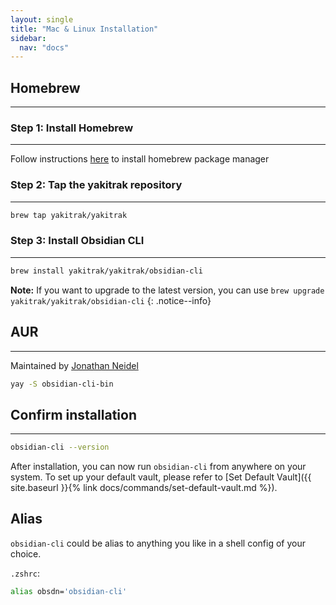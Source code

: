 ```yaml
---
layout: single
title: "Mac & Linux Installation"
sidebar:
  nav: "docs"
---
```


## Homebrew

---

### Step 1: Install Homebrew

---

Follow instructions [here](https://brew.sh/) to install homebrew package manager

### Step 2: Tap the yakitrak repository

---

```zsh
brew tap yakitrak/yakitrak
```

### Step 3: Install Obsidian CLI

---

```zsh
brew install yakitrak/yakitrak/obsidian-cli
```

**Note:** If you want to upgrade to the latest version, you can use `brew upgrade yakitrak/yakitrak/obsidian-cli`
{: .notice--info}

## AUR

---

Maintained by [Jonathan Neidel](https://www.jneidel.com/)

```zsh
yay -S obsidian-cli-bin
```

## Confirm installation

---

```zsh
obsidian-cli --version
```

After installation, you can now run `obsidian-cli` from anywhere on your system. To set up your default vault, please refer to [Set Default Vault]({{ site.baseurl }}{% link docs/commands/set-default-vault.md %}).

## Alias

`obsidian-cli` could be alias to anything you like in a shell config of your choice.

`.zshrc`:

```zsh
alias obsdn='obsidian-cli'
```